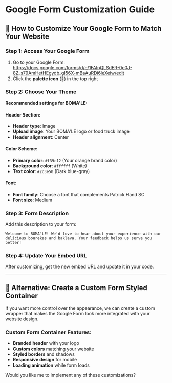# Google Form Customization Guide

## 🎨 How to Customize Your Google Form to Match Your Website

### **Step 1: Access Your Google Form**
1. Go to your Google Form: https://docs.google.com/forms/d/e/1FAIpQLSdER-0c0J-8Z_s79AmHetHEgydb_gI56X-mBaAuRDi6leXeiw/edit
2. Click the **palette icon** (🎨) in the top right

### **Step 2: Choose Your Theme**
**Recommended settings for BOMA'LE:**

#### **Header Section:**
- **Header type**: Image
- **Upload image**: Your BOMA'LE logo or food truck image
- **Header alignment**: Center

#### **Color Scheme:**
- **Primary color**: `#f39c12` (Your orange brand color)
- **Background color**: `#ffffff` (White)
- **Text color**: `#2c3e50` (Dark blue-gray)

#### **Font:**
- **Font family**: Choose a font that complements Patrick Hand SC
- **Font size**: Medium

### **Step 3: Form Description**
Add this description to your form:
```
Welcome to BOMA'LE! We'd love to hear about your experience with our delicious bourekas and baklava. Your feedback helps us serve you better!
```

### **Step 4: Update Your Embed URL**
After customizing, get the new embed URL and update it in your code.

---

## 🎨 Alternative: Create a Custom Form Styled Container

If you want more control over the appearance, we can create a custom wrapper that makes the Google Form look more integrated with your website design.

### **Custom Form Container Features:**
- **Branded header** with your logo
- **Custom colors** matching your website
- **Styled borders** and shadows
- **Responsive design** for mobile
- **Loading animation** while form loads

Would you like me to implement any of these customizations?
